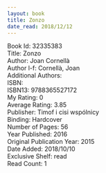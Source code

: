 ```yaml
---
layout: book
title: Zonzo
date_read: 2018/12/12
---
```


Book Id: 32335383<br />
Title: Zonzo<br />
Author: Joan Cornellà<br />
Author l-f: Cornellà, Joan<br />
Additional Authors: <br />
ISBN: <br />
ISBN13: 9788365527172<br />
My Rating: 0<br />
Average Rating: 3.85<br />
Publisher: Timof i cisi wspólnicy<br />
Binding: Hardcover<br />
Number of Pages: 56<br />
Year Published: 2016<br />
Original Publication Year: 2015<br />
Date Added: 2018/10/10<br />
Exclusive Shelf: read<br />
Read Count: 1<br />

